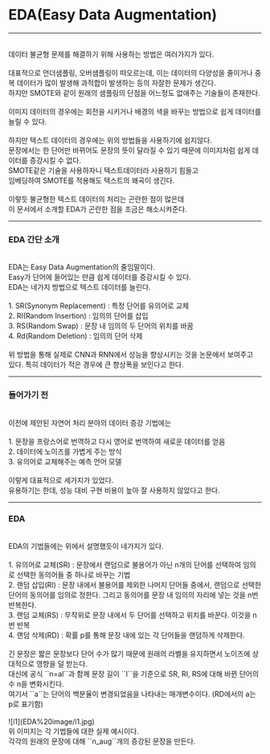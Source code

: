 # EDA(Easy Data Augmentation)
---
<br>
데이터 불균형 문제를 해결하기 위해 사용하는 방법은 여러가지가 있다.
<br>
<br>
대표적으로 언더샘플링, 오버샘플링이 떠오르는데, 
이는 데이터의 다양성을 줄이거나 중복 데이터가 많이 발생해 과적합이 발생하는 등의 자잘한 문제가 생긴다.
<br>
하지만 SMOTE와 같이 원래의 샘플링의 단점을 어느정도 없애주는 기술들이 존재한다. 
<br>
<br>
이미지 데이터의 경우에는 회전을 시키거나 배경의 색을 바꾸는 방법으로 쉽게 데이터를 늘릴 수 있다.
<br>
<br>
하지만 텍스트 데이터의 경우에는 위의 방법들을 사용하기에 쉽지않다.
<br>
문장에서는 한 단어만 바뀌어도 문장의 뜻이 달라질 수 있기 때문에 이미지처럼 쉽게 데이터를 증강시킬 수 없다.
<br>
SMOTE같은 기술을 사용하자니 텍스트데이터라 사용하기 힘들고
<br>
임베딩하여 SMOTE를 적용해도 텍스트의 왜곡이 생긴다.
<br>
<br>
이렇듯 불균형한 텍스트 데이터의 처리는 곤란한 점이 많은데
<br>
이 문서에서 소개할 EDA가 곤란한 점을 조금은 해소시켜준다.
<br>

---
### EDA 간단 소개
<br>
EDA는 Easy Data Augmentation의 줄임말이다.
<br>
Easy가 단어에 들어있는 만큼 쉽게 데이터를 증강시킬 수 있다.
<br>
EDA는 네가지 방법으로 텍스트 데이터를 늘린다.
<br>
<br>
1. SR(Synonym Replacement) : 특정 단어를 유의어로 교체<br>
2. RI(Random Insertion) : 임의의 단어를 삽입<br>
3. RS(Random Swap) : 문장 내 임의의 두 단어의 위치를 바꿈<br>
4. Rd(Random Deletion) : 임의의 단어 삭제<br>
<br>
위 방법을 통해 실제로 CNN과 RNN에서 성능을 향상시키는 것을 논문에서 보여주고 있다. 특히 데이터가 적은 경우에 큰 향상폭을 보인다고 한다.
<br>

---
### 들어가기 전
<br>
이전에 제안된 자연어 처리 분야의 데이터 증강 기법에는
<br>
<br>
1. 문장을 프랑스어로 번역하고 다시 영어로 번역하여 새로운 데이터를 얻음<br>
2. 데이터에 노이즈를 가볍게 주는 방식<br>
3. 유의어로 교체해주는 예측 언어 모델<br>
<br>
이렇게 대표적으로 세가지가 있었다.
<br>
유용하기는 한데, 성능 대비 구현 비용이 높아 잘 사용하지 않았다고 한다.
<br>

---
### EDA
<br>
EDA의 기법들에는 위에서 설명했듯이 네가지가 있다.
<br>
<br>
1. 유의어로 교체(SR) : 문장에서 랜덤으로 불용어가 아닌 n개의 단어를 선택하여 임의로 선택한 동의어들 중 하나로 바꾸는 기법<br>
2. 랜덤 삽입(RI) : 문장 내에서 불용어를 제외한 나머지 단어들 중에서, 랜덤으로 선택한 단어의 동의어를 임의로 정한다. 그리고 동의어를 문장 내 임의의 자리에 넣는 것을 n번 반복한다.<br>
3. 랜덤 교체(RS) : 무작위로 문장 내에서 두 단어를 선택하고 위치를 바꾼다. 이것을 n번 반복<br>
4. 랜덤 삭제(RD) : 확률 p를 통해 문장 내에 있는 각 단어들을 랜덤하게 삭제한다.<br>
<br>
긴 문장은 짧은 문장보다 단어 수가 많기 때문에 원래의 라벨을 유지하면서 노이즈에 상대적으로 영향을 덜 받는다.<br>
대신에 공식 ``n=al``과 함께 문장 길이 ``l``을 기준으로 SR, RI, RS에 대해 바뀐 단어의 수 n을 변화시킨다.
<br>
여기서 ``a``는 단어의 백분율이 변경되었음을 나타내는 매개변수이다.
(RD에서의 a는 p로 표기함)
<br>
<br>
![i1](EDA%20image/i1.jpg)
<br>
위 이미지는 각 기법들에 대한 실제 예시이다.
<br>
각각의 원래의 문장에 대해 ``n_aug``개의 증강된 문장을 만든다.
<br>
